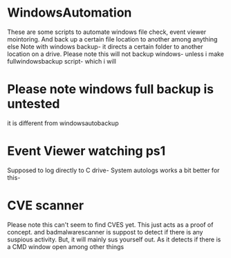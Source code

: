# WindowsAutomation
These are some scripts to automate windows file check, event viewer mointoring. And back up a certain file location to another among anything else
Note with windows backup- it directs a certain folder to another location on a drive. Please note this will not backup windows- unless i make fullwindowsbackup script- which i will
# Please note windows full backup is untested
it is different from windowsautobackup
# Event Viewer watching ps1
Supposed to log directly to C drive- System autologs works a bit better for this-
# CVE scanner
Please note this can't seem to find CVES yet. This just acts as a proof of concept.
and badmalwarescanner is suppost to detect if there is any suspious activity. But, it will mainly sus yourself out. As it detects if there is a CMD window open among other things
